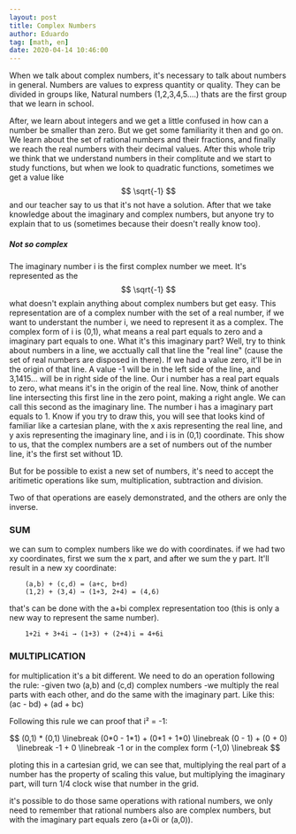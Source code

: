 ```yaml
---
layout: post
title: Complex Numbers
author: Eduardo
tag: [math, en]
date: 2020-04-14 10:46:00
---
```


When we talk about complex numbers, it's necessary to talk about numbers in general. Numbers are values to express quantity or quality. They can be divided in groups like, Natural numbers (1,2,3,4,5....) thats are the first group that we learn in school. 

After, we learn about integers and we get a little confused in how can a number be smaller than zero. But we get some familiarity it then and go on. We learn about the set of rational numbers and their fractions, and finally we reach the real numbers with their decimal values. After this whole trip we think that we understand numbers in their complitute and we start to study functions, but when we look to quadratic functions, sometimes we get a value like $$ \sqrt{-1} $$ and our teacher say to us that it's not have a solution. After that we take knowledge about the imaginary and complex numbers, but anyone try to explain that to us (sometimes because their doesn't really know too).


##### Not so complex
The imaginary number i is the first complex number we meet. It's represented as the $$ \sqrt{-1} $$ what doesn't explain anything about complex numbers but get easy. This representation are of a complex number with the set of a real number, if we want to understant the number i, we need to represent it as a complex.
The complex form of i is (0,1), what means a real part equals to zero and a imaginary part equals to one. What it's this imaginary part? Well, try to think about numbers in a line, we acctually call that line the "real line" (cause the set of real numbers are disposed in there). If we had a value zero, it'll be in the origin of that line. A value -1 will be in the left side of the line, and 3,1415... will be in right side of the line. Our i number has a real part equals to zero, what means it's in the origin of the real line. Now, think of another line intersecting this first line in the zero point, making a right angle. We can call this second as the imaginary line. The number i has a imaginary part equals to 1. Know if you try to draw this, you will see that looks kind of familiar like a cartesian plane, with the x axis representing the real line, and y axis representing the imaginary line, and i is in (0,1) coordinate. This show to us, that the complex numbers are a set of numbers out of the number line, it's the first set without 1D.

But for be possible to exist a new set of numbers, it's need to accept the aritimetic operations like sum, multiplication, subtraction and division.

Two of that operations are easely demonstrated, and the others are only the inverse.

### SUM
we can sum to complex numbers like we do with coordinates. if we had two xy coordinates, first we sum the x part, and after we sum the y part. It'll result in a new xy coordinate:

        (a,b) + (c,d) = (a+c, b+d)
        (1,2) + (3,4) → (1+3, 2+4) = (4,6)

that's can be done with the a+bi complex representation too (this is only a new way to represent the same number).

        1+2i + 3+4i → (1+3) + (2+4)i = 4+6i

### MULTIPLICATION
for multiplication it's a bit different. We need to do an operation following the rule:
-given two (a,b) and (c,d) complex numbers
-we multiply the real parts with each other, and do the same with the imaginary part. Like this:
        (ac - bd) + (ad + bc)

Following this rule we can proof that i² = -1:

$$
        (0,1) * (0,1) \linebreak
        (0*0 - 1*1) + (0*1 + 1*0) \linebreak
        (0 - 1) + (0 + 0) \linebreak
        -1 + 0 \linebreak
        -1 or in the complex form (-1,0) \linebreak
$$

ploting this in a cartesian grid, we can see that, multiplying the real part of a number has the property of scaling this value, but multiplying the imaginary part, will turn 1/4 clock wise that number in the grid.

it's possible to do those same operations with rational numbers, we only need to remember that rational numbers also are complex numbers, but with the imaginary part equals zero (a+0i or (a,0)).    